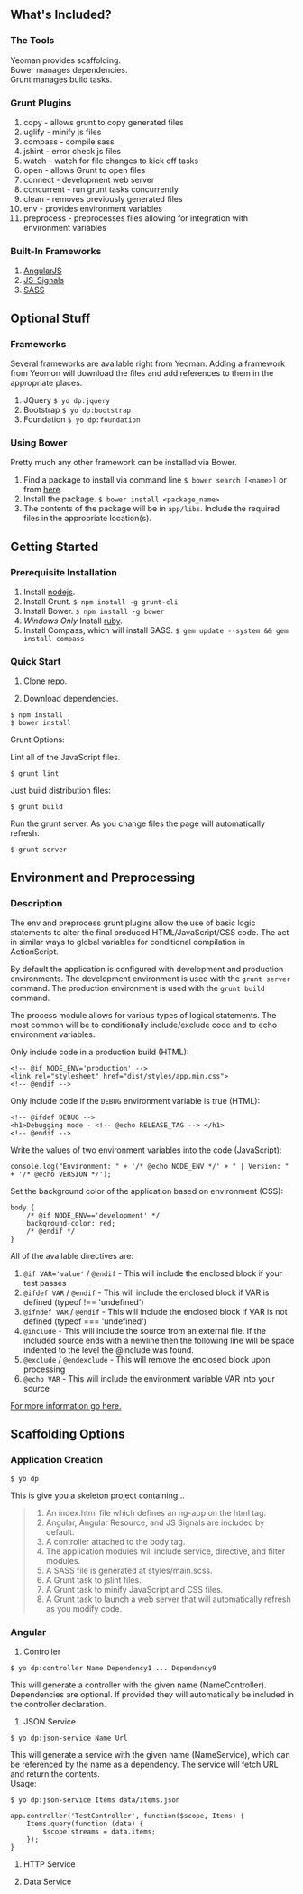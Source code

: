 ## What's Included?

### The Tools

Yeoman provides scaffolding.  
Bower manages dependencies.  
Grunt manages build tasks.  

### Grunt Plugins

1. copy - allows grunt to copy generated files
1. uglify - minify js files
1. compass - compile sass
1. jshint - error check js files
1. watch - watch for file changes to kick off tasks
1. open - allows Grunt to open files
1. connect - development web server
1. concurrent - run grunt tasks concurrently
1. clean - removes previously generated files
1. env - provides environment variables
1. preprocess - preprocesses files allowing for integration with environment variables

### Built-In Frameworks

1. [AngularJS](http://sass-lang.com/)
1. [JS-Signals](https://github.com/millermedeiros/js-signals)
1. [SASS](http://angularjs.org/)

## Optional Stuff

### Frameworks

Several frameworks are available right from Yeoman.  Adding a framework from Yeomon will download the files and add references to them in the appropriate places.  

1. JQuery `$ yo dp:jquery`
1. Bootstrap `$ yo dp:bootstrap`
1. Foundation `$ yo dp:foundation`

### Using Bower

Pretty much any other framework can be installed via Bower.  

1. Find a package to install via command line `$ bower search [<name>]` or from [here](http://sindresorhus.com/bower-components/).
1. Install the package. `$ bower install <package_name>`
1. The contents of the package will be in `app/libs`.  Include the required files in the appropriate location(s).

## Getting Started

### Prerequisite Installation

1. Install [nodejs](http://nodejs.org/).
1. Install Grunt. `$ npm install -g grunt-cli`
1. Install Bower. `$ npm install -g bower`
1. *Windows Only* Install [ruby](http://rubyinstaller.org/).
1. Install Compass, which will install SASS. `$ gem update --system && gem install compass`

### Quick Start

1. Clone repo.

1. Download dependencies.
```
$ npm install
$ bower install
```

Grunt Options:

Lint all of the JavaScript files.
```
$ grunt lint
```

Just build distribution files:
```
$ grunt build
```

Run the grunt server.  As you change files the page will automatically refresh.
```
$ grunt server
```

## Environment and Preprocessing

### Description

The env and preprocess grunt plugins allow the use of basic logic statements to alter the final produced HTML/JavaScript/CSS code.  The act in similar ways to global variables for conditional compilation in ActionScript.  
  
By default the application is configured with development and production environments.  The development environment is used with the `grunt server` command.  The production environment is used with the `grunt build` command.  

The process module allows for various types of logical statements.  The most common will be to conditionally include/exclude code and to echo environment variables.  

Only include code in a production build (HTML):  
```
<!-- @if NODE_ENV='production' -->
<link rel="stylesheet" href="dist/styles/app.min.css">
<!-- @endif -->
```

Only include code if the `DEBUG` environment variable is true (HTML):  
```
<!-- @ifdef DEBUG -->
<h1>Debugging mode - <!-- @echo RELEASE_TAG --> </h1>
<!-- @endif -->
```

Write the values of two environment variables into the code (JavaScript):  
```
console.log("Environment: " + '/* @echo NODE_ENV */' + " | Version: " + '/* @echo VERSION */');
```

Set the background color of the application based on environment (CSS):  
```
body {
	/* @if NODE_ENV=='development' */
	background-color: red;
	/* @endif */
}
```

All of the available directives are:  
1. `@if VAR='value'` / `@endif` - This will include the enclosed block if your test passes  
1. `@ifdef VAR` / `@endif` - This will include the enclosed block if VAR is defined (typeof !== 'undefined')  
1. `@ifndef VAR` / `@endif` - This will include the enclosed block if VAR is not defined (typeof === 'undefined')  
1. `@include` - This will include the source from an external file. If the included source ends with a newline then the following line will be space indented to the level the @include was found.  
1. `@exclude` / `@endexclude` - This will remove the enclosed block upon processing  
1. `@echo VAR` - This will include the environment variable VAR into your source  

[For more information go here.](https://github.com/jsoverson/preprocess)  

## Scaffolding Options

### Application Creation

```
$ yo dp
```

This is give you a skeleton project containing...
>1. An index.html file which defines an ng-app on the html tag.
>1. Angular, Angular Resource, and JS Signals are included by default.
>1. A controller attached to the body tag.
>1. The application modules will include service, directive, and filter modules.
>1. A SASS file is generated at styles/main.scss.
>1. A Grunt task to jslint files.
>1. A Grunt task to minify JavaScript and CSS files.
>1. A Grunt task to launch a web server that will automatically refresh as you modify code.

### Angular

1. Controller
```
$ yo dp:controller Name Dependency1 ... Dependency9
```
This will generate a controller with the given name (NameController).  Dependencies are optional.  If provided they will automatically be included in the controller declaration.

1. JSON Service
```
$ yo dp:json-service Name Url
```
This will generate a service with the given name (NameService), which can be referenced by the name as a dependency.  The service will fetch URL and return the contents.  
Usage:  
```
$ yo dp:json-service Items data/items.json
```
```
app.controller('TestController', function($scope, Items) {
	Items.query(function (data) {
		$scope.streams = data.items;
	});
}
```

1. HTTP Service



1. Data Service


